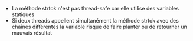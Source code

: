 - La méthode strtok n'est pas thread-safe car elle utilise des variables statiques 
- Si deux threads appellent simultanément la méthode strtok avec des chaînes différentes la variable risque de faire planter ou de retourner un mauvais résultat